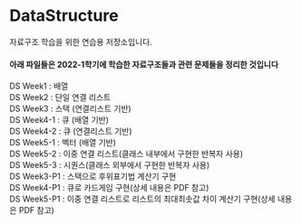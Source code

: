 # DataStructure
자료구조 학습을 위한 연습용 저장소입니다.

<h4>아래 파일들은 2022-1학기에 학습한 자료구조들과 관련 문제들을 정리한 것입니다</h4>
DS Week1 : 배열<br />
DS Week2 : 단일 연결 리스트<br />
DS Week3 : 스택 (연결리스트 기반)<br />
DS Week4-1 : 큐 (배열 기반)<br />
DS Week4-2 : 큐 (연결리스트 기반)<br />
DS Week5-1 : 벡터 (배열 기반)<br />
DS Week5-2 : 이중 연결 리스트(클래스 내부에서 구현한 반복자 사용)<br />
DS Week5-3 : 시퀀스(클래스 외부에서 구현한 반복자 사용)<br />
DS Week3-P1 : 스택으로 후위표기법 계산기 구현<br />
DS Week4-P1 : 큐로 카드게임 구현(상세 내용은 PDF 참고)<br />
DS Week5-P1 : 이중 연결 리스트로 리스트의 최대최솟값 차이 계산기 구현(상세 내용은 PDF 참고)<br />

